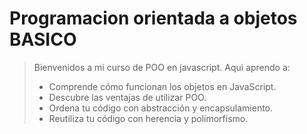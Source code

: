 # Programacion orientada a objetos BASICO

> Bienvenidos a mi curso de POO en javascript. Aqui aprendo a:
> - Comprende cómo funcionan los objetos en JavaScript.
> - Descubre las ventajas de utilizar POO.
> - Ordena tu código con abstracción y encapsulamiento.
> - Reutiliza tu código con herencia y polimorfismo.
